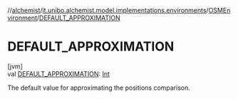 //[alchemist](../../../index.md)/[it.unibo.alchemist.model.implementations.environments](../index.md)/[OSMEnvironment](index.md)/[DEFAULT_APPROXIMATION](-d-e-f-a-u-l-t_-a-p-p-r-o-x-i-m-a-t-i-o-n.md)

# DEFAULT_APPROXIMATION

[jvm]\
val [DEFAULT_APPROXIMATION](-d-e-f-a-u-l-t_-a-p-p-r-o-x-i-m-a-t-i-o-n.md): [Int](https://kotlinlang.org/api/latest/jvm/stdlib/kotlin/-int/index.html)

The default value for approximating the positions comparison.
